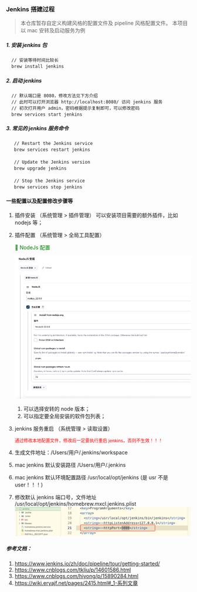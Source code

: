 ### Jenkins 搭建过程

> 本仓库暂存自定义构建风格的配置文件及 pipeline 风格配置文件。
> 本项目以 mac 安转及启动服务为例

##### 1. 安装 jenkins 包

```zsh
  // 安装等待时间比较长
  brew install jenkins
```

##### 2. 启动 jenkins

```zsh
  // 默认端口是 8080，修改方法见下方介绍
  // 此时可以打开浏览器 http://localhost:8080/ 访问 jenkins 服务
  // 初次打开用户 admin，密码根据提示复制即可，可以修改密码
  brew services start jenkins
```

##### 3. 常见的 jenkins 服务命令
``` zsh
   // Restart the Jenkins service
   brew services restart jenkins

   // Update the Jenkins version
   brew upgrade jenkins

   // Stop the Jenkins service
   brew services stop jenkins
```

#### 一些配置以及配置修改步骤等

1. 插件安装 （系统管理 > 插件管理）
   可以安装项目需要的额外插件，比如 nodejs 等；
2. 插件配置 （系统管理 > 全局工具配置）
   <p style="color: green;">🌰 NodeJs 配置</p>

   ![alt text](image.png)

   1. 可以选择安转的 node 版本；
   2. 可以指定要全局安装的软件包列表；

3. jenkins 服务重启 （系统管理 > 读取设置）
   <p style="font-size: 12px; color: red;">通过修改本地配置文件，修改后一定要执行重启 jenkins，否则不生效！！！</p>

4. 生成文件地址：/Users/用户/.jenkins/workspace

5. mac jenkins 默认安装路径 /Users/用户/.jenkins
6. mac jenkins 默认环境配置路径 /usr/local/opt/jenkins (是 usr 不是 user！！！)
7. 修改默认 jenkins 端口号，文件地址 /usr/local/opt/jenkins/homebrew.mxcl.jenkins.plist
   ![alt text](image-1.png)

##### 参考文档：

1. https://www.jenkins.io/zh/doc/pipeline/tour/getting-started/
2. https://www.cnblogs.com/tkliu/p/14601586.html
3. https://www.cnblogs.com/hiyong/p/15890284.html
4. https://wiki.eryajf.net/pages/2415.html#_1-系列文章
